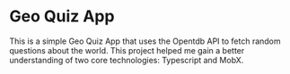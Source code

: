 # Geo Quiz App

This is a simple Geo Quiz App that uses the Opentdb API to fetch random questions about the world.  This project helped me gain a better understanding of two core technologies: Typescript and MobX.

